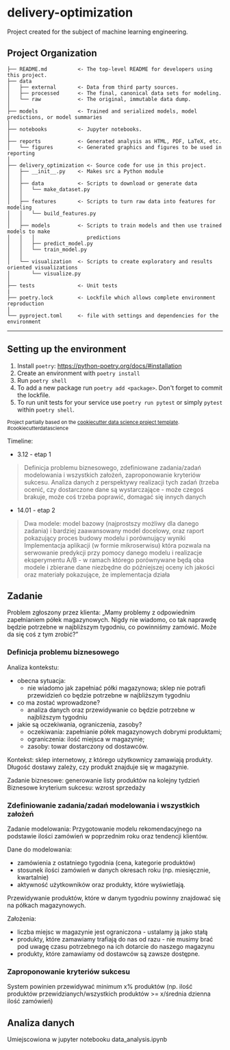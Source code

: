 # delivery-optimization
Project created for the subject of machine learning engineering.

Project Organization
------------

    ├── README.md          <- The top-level README for developers using this project.
    ├── data
    │   ├── external       <- Data from third party sources.
    │   ├── processed      <- The final, canonical data sets for modeling.
    │   └── raw            <- The original, immutable data dump.
    │
    ├── models             <- Trained and serialized models, model predictions, or model summaries
    │
    ├── notebooks          <- Jupyter notebooks.
    │
    ├── reports            <- Generated analysis as HTML, PDF, LaTeX, etc.
    │   └── figures        <- Generated graphics and figures to be used in reporting
    │
    ├── delivery_optimization <- Source code for use in this project.
    │   ├── __init__.py    <- Makes src a Python module
    │   │
    │   ├── data           <- Scripts to download or generate data
    │   │   └── make_dataset.py
    │   │
    │   ├── features       <- Scripts to turn raw data into features for modeling
    │   │   └── build_features.py
    │   │
    │   ├── models         <- Scripts to train models and then use trained models to make
    │   │   │                 predictions
    │   │   ├── predict_model.py
    │   │   └── train_model.py
    │   │
    │   └── visualization  <- Scripts to create exploratory and results oriented visualizations
    │       └── visualize.py
    │
    ├── tests              <- Unit tests
    |
    ├── poetry.lock        <- Lockfile which allows complete environment reproduction
    │
    └── pyproject.toml     <- file with settings and dependencies for the environment


--------


Setting up the environment
------------

1. Install `poetry`: https://python-poetry.org/docs/#installation
2. Create an environment with `poetry install`
3. Run `poetry shell`
4. To add a new package run `poetry add <package>`. Don't forget to commit the lockfile.
5. To run unit tests for your service use `poetry run pytest` or simply `pytest` within `poetry shell`.

<p><small>Project partially based on the <a target="_blank" href="https://drivendata.github.io/cookiecutter-data-science/">cookiecutter data science project template</a>. #cookiecutterdatascience</small></p>


Timeline:
* 3.12 - etap 1
> Definicja problemu biznesowego, zdefiniowane zadania/zadań modelowania i wszystkich założeń, zaproponowanie kryteriów sukcesu. 
> Analiza danych z perspektywy realizacji tych zadań (trzeba ocenić, czy dostarczone dane są wystarczające - może czegoś brakuje, może coś trzeba poprawić, domagać się innych danych
* 14.01 - etap 2
> Dwa modele: model bazowy (najprostszy możliwy dla danego zadania) i bardziej zaawansowany model docelowy, oraz raport pokazujący proces budowy modelu i porównujący wyniki
> Implementacja aplikacji (w formie mikroserwisu) która pozwala na serwowanie predykcji przy pomocy danego modelu i realizacje eksperymentu A/B - w ramach którego porównywane będą oba modele i zbierane dane niezbędne do późniejszej oceny ich jakości oraz materiały pokazujące, że implementacja działa

## Zadanie

Problem zgłoszony przez klienta: „Mamy problemy z odpowiednim zapełnianiem półek magazynowych. Nigdy nie wiadomo, co tak naprawdę będzie potrzebne w najbliższym tygodniu, co powinniśmy zamówić. Może da się coś z tym zrobić?”

### Definicja problemu biznesowego

Analiza kontekstu: 
- obecna sytuacja: 
    - nie wiadomo jak zapełniać półki magazynowa; sklep nie potrafi przewidzień co będzie potrzebne w najbliższym tygodniu
- co ma zostać wprowadzone? 
    - analiza danych oraz przewidywanie co będzie potrzebne w najbliższym tygodniu
- jakie są oczekiwania, ograniczenia, zasoby? 
    -  oczekiwania: zapełnianie półek magazynowych dobrymi produktami; 
    -  ograniczenia: ilość miejsca w magazynie; 
    -  zasoby: towar dostarczony od dostawców.

Kontekst: sklep internetowy, z którego użytkownicy zamawiają produkty. Długość dostawy zależy, czy produkt znajduje się w magazynie.

Zadanie biznesowe: generowanie listy produktów na kolejny tydzień
Biznesowe kryterium sukcesu: wzrost sprzedaży

### Zdefiniowanie zadania/zadań modelowania i wszystkich założeń
Zadanie modelowania:
Przygotowanie modelu rekomendacyjnego na podstawie ilości zamówień w poprzednim roku oraz tendencji klientów.

Dane do modelowania:
- zamówienia z ostatniego tygodnia (cena, kategorie produktów)
- stosunek ilości zamówień w danych okresach roku (np. miesięcznie, kwartalnie)
- aktywność użytkowników oraz produkty, które wyświetlają.

Przewidywanie produktów, które w danym tygodniu powinny znajdować się na półkach magazynowych.

Założenia:
- liczba miejsc w magazynie jest ograniczona - ustalamy ją jako stałą
- produkty, które zamawiamy trafiają do nas od razu - nie musimy brać pod uwagę czasu potrzebnego na ich dotarcie do naszego magazynu
- produkty, które zamawiamy od dostawców są zawsze dostępne.
### Zaproponowanie kryteriów sukcesu

System powinien przewidywać minimum x% produktów (np. ilość produktów przewidzianych/wszystkich produktów >= x/średnia dzienna ilość zamówień)

## Analiza danych

Umiejscowiona w jupyter notebooku data_analysis.ipynb
